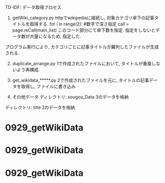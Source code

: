 TD-IDF: データ取得プロセス

1. getWiki_category.py
httpでwikipediaに接続し, 対象カテゴリ傘下の記事タイトルを取得する.
for i in range(2): #数字で深さ指定
    call = page.reCall(main_list)
このコード部分にて傘下数を指定.
指定をしないとデータ数が大量になるため, 指定した.

プログラム実行により, カテゴリごとに記事タイトルが羅列したファイルが生成される.

2. duplicate_arrange.py
1で作成されたファイルにおいて, タイトルが重複しないよう再構成.

3. get_wikidata_*****.py
2で作成されたファイルを元に, タイトルの記事データを取得し, ファイルに書き込み

4. その他データ
ディレクトリ: sougou_Data
3のデータを格納

ディレクトリ: title
2のデータを格納
# 0929_getWikiData
# 0929_getWikiData
# 0929_getWikiData
